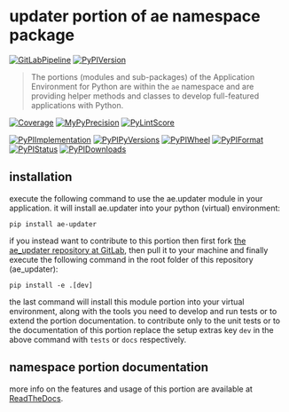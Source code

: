 <!--
  THIS FILE IS EXCLUSIVELY MAINTAINED IN THE NAMESPACE ROOT PACKAGE. CHANGES HAVE TO BE DONE THERE.
-->
# updater portion of ae namespace package

[![GitLabPipeline](https://img.shields.io/gitlab/pipeline/ae-group/ae_updater/master?logo=python)](
    https://gitlab.com/ae-group/ae_updater)
[![PyPIVersion](https://img.shields.io/pypi/v/ae_updater)](
    https://pypi.org/project/ae-updater/#history)

>The portions (modules and sub-packages) of the Application Environment for Python are within
the `ae` namespace and are providing helper methods and classes to develop
full-featured applications with Python.

[![Coverage](https://ae-group.gitlab.io/ae_updater/coverage.svg)](
    https://ae-group.gitlab.io/ae_updater/coverage/ae_updater_py.html)
[![MyPyPrecision](https://ae-group.gitlab.io/ae_updater/mypy.svg)](
    https://ae-group.gitlab.io/ae_updater/lineprecision.txt)
[![PyLintScore](https://ae-group.gitlab.io/ae_updater/pylint.svg)](
    https://ae-group.gitlab.io/ae_updater/pylint.log)

[![PyPIImplementation](https://img.shields.io/pypi/implementation/ae_updater)](
    https://pypi.org/project/ae-updater/)
[![PyPIPyVersions](https://img.shields.io/pypi/pyversions/ae_updater)](
    https://pypi.org/project/ae-updater/)
[![PyPIWheel](https://img.shields.io/pypi/wheel/ae_updater)](
    https://pypi.org/project/ae-updater/)
[![PyPIFormat](https://img.shields.io/pypi/format/ae_updater)](
    https://pypi.org/project/ae-updater/)
[![PyPIStatus](https://img.shields.io/pypi/status/ae_updater)](
    https://libraries.io/pypi/ae-updater)
[![PyPIDownloads](https://img.shields.io/pypi/dm/ae_updater)](
    https://pypi.org/project/ae-updater/#files)


## installation


execute the following command to use the ae.updater module in your
application. it will install ae.updater into your python (virtual) environment:
 
```shell script
pip install ae-updater
```

if you instead want to contribute to this portion then first fork
[the ae_updater repository at GitLab](https://gitlab.com/ae-group/ae_updater "ae.updater code repository"),
then pull it to your machine and finally execute the following command in the root folder
of this repository (ae_updater):

```shell script
pip install -e .[dev]
```

the last command will install this module portion into your virtual environment, along with
the tools you need to develop and run tests or to extend the portion documentation.
to contribute only to the unit tests or to the documentation of this portion replace
the setup extras key `dev` in the above command with `tests` or `docs` respectively.


## namespace portion documentation

more info on the features and usage of this portion are available at
[ReadTheDocs](https://ae.readthedocs.io/en/latest/_autosummary/ae.updater.html#module-ae.updater
"ae_updater documentation").

<!-- common files version 0.2.77 deployed version 0.2.7 (with 0.2.77)
     to https://gitlab.com/ae-group as ae_updater module as well as
     to https://ae-group.gitlab.io with CI check results as well as
     to https://pypi.org/project/ae-updater as namespace portion ae-updater.
-->

